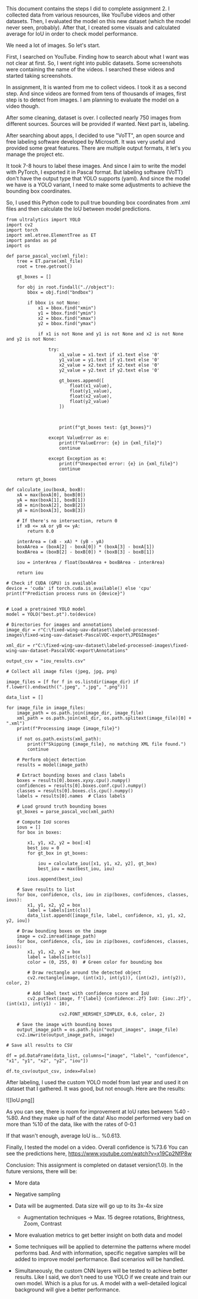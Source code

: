  This document contains the steps I did to complete assignment 2. I collected data from various resources, like YouTube videos and other datasets. Then, I evaluated the model on this new dataset (which the model never seen, probably). After that, I created some visuals and calculated average for IoU in order to check model performance.

We need a lot of images. So let's start.

First, I searched on YouTube. Finding how to search about what I want was not clear at first. So, I went right into public datasets. Some screenshots were containing the name of the videos. I searched these videos and started taking screenshots.

In assignment, It is wanted from me to collect videos. I took it as a second step. And since videos are formed from tens of thousands of images, first step is to detect from images. I am planning to evaluate the model on a video though.

After some cleaning, dataset is over. I collected nearly 750 images from different sources. Sources will be provided if wanted. Next part is, labeling.

After searching about apps, I decided to use "VoTT", an open source and free labeling software developed by Microsoft. It was very useful and provided some great features. There are multiple output formats, it let's you manage the project etc. 

It took 7-8 hours to label these images. And since I aim to write the model with PyTorch, I exported it in Pascal format. But labeling software (VoTT) don't have the output type that YOLO supports (yaml). And since the model we have is a YOLO variant, I need to make some adjustments to achieve the bounding box coordinates. 

So, I used this Python code to pull true bounding box coordinates from .xml files and then calculate the IoU between model predictions.

~~~
from ultralytics import YOLO
import cv2
import torch
import xml.etree.ElementTree as ET
import pandas as pd
import os

def parse_pascal_voc(xml_file):
    tree = ET.parse(xml_file)
    root = tree.getroot()

    gt_boxes = []
    
    for obj in root.findall(".//object"):
        bbox = obj.find("bndbox")
        
        if bbox is not None:
            x1 = bbox.find("xmin")
            y1 = bbox.find("ymin")
            x2 = bbox.find("xmax")
            y2 = bbox.find("ymax")
            
            if x1 is not None and y1 is not None and x2 is not None and y2 is not None:

                try:
                    x1_value = x1.text if x1.text else '0'
                    y1_value = y1.text if y1.text else '0'
                    x2_value = x2.text if x2.text else '0'
                    y2_value = y2.text if y2.text else '0'
  
                    gt_boxes.append([
                        float(x1_value),
                        float(y1_value),
                        float(x2_value),
                        float(y2_value)
                    ])

  

                    print(f"gt_boxes test: {gt_boxes}")
                
                except ValueError as e:
                    print(f"ValueError: {e} in {xml_file}")
                    continue

                except Exception as e:
                    print(f"Unexpected error: {e} in {xml_file}")
                    continue

    return gt_boxes

def calculate_iou(boxA, boxB):
    xA = max(boxA[0], boxB[0])
    yA = max(boxA[1], boxB[1])
    xB = min(boxA[2], boxB[2])
    yB = min(boxA[3], boxB[3])
    
    # If there's no intersection, return 0
    if xB <= xA or yB <= yA:
        return 0.0

    interArea = (xB - xA) * (yB - yA)
    boxAArea = (boxA[2] - boxA[0]) * (boxA[3] - boxA[1])
    boxBArea = (boxB[2] - boxB[0]) * (boxB[3] - boxB[1])

    iou = interArea / float(boxAArea + boxBArea - interArea)
    
    return iou

# Check if CUDA (GPU) is available
device = 'cuda' if torch.cuda.is_available() else 'cpu'
print(f"Prediction process runs on {device}")


# Load a pretrained YOLO model
model = YOLO("best.pt").to(device)

# Directories for images and annotations
image_dir = r"C:\fixed-wing-uav-dataset\labeled-processed-images\fixed-wing-uav-dataset-PascalVOC-export\JPEGImages"

xml_dir = r"C:\fixed-wing-uav-dataset\labeled-processed-images\fixed-wing-uav-dataset-PascalVOC-export\Annotations"

output_csv = "iou_results.csv"

# Collect all image files (jpeg, jpg, png)

image_files = [f for f in os.listdir(image_dir) if f.lower().endswith((".jpeg", ".jpg", ".png"))]
  
data_list = []

for image_file in image_files:
    image_path = os.path.join(image_dir, image_file)
    xml_path = os.path.join(xml_dir, os.path.splitext(image_file)[0] + ".xml")
    print(f"Processing image {image_file}")
    
    if not os.path.exists(xml_path):
        print(f"Skipping {image_file}, no matching XML file found.")
        continue

    # Perform object detection
    results = model(image_path)
    
    # Extract bounding boxes and class labels
    boxes = results[0].boxes.xyxy.cpu().numpy()
    confidences = results[0].boxes.conf.cpu().numpy()
    classes = results[0].boxes.cls.cpu().numpy()
    labels = results[0].names  # Class labels

    # Load ground truth bounding boxes
    gt_boxes = parse_pascal_voc(xml_path)
    
    # Compute IoU scores
    ious = []
    for box in boxes:

        x1, y1, x2, y2 = box[:4]
        best_iou = 0
        for gt_box in gt_boxes:
        
            iou = calculate_iou([x1, y1, x2, y2], gt_box)
            best_iou = max(best_iou, iou)

        ious.append(best_iou)

    # Save results to list
    for box, confidence, cls, iou in zip(boxes, confidences, classes, ious):
        x1, y1, x2, y2 = box
        label = labels[int(cls)]
        data_list.append([image_file, label, confidence, x1, y1, x2, y2, iou])

    # Draw bounding boxes on the image
    image = cv2.imread(image_path)
    for box, confidence, cls, iou in zip(boxes, confidences, classes, ious):
        x1, y1, x2, y2 = box
        label = labels[int(cls)]
        color = (0, 255, 0)  # Green color for bounding box

        # Draw rectangle around the detected object
        cv2.rectangle(image, (int(x1), int(y1)), (int(x2), int(y2)), color, 2)

        # Add label text with confidence score and IoU
        cv2.putText(image, f'{label} {confidence:.2f} IoU: {iou:.2f}', (int(x1), int(y1) - 10),

                    cv2.FONT_HERSHEY_SIMPLEX, 0.6, color, 2)

    # Save the image with bounding boxes
    output_image_path = os.path.join("output_images", image_file)
    cv2.imwrite(output_image_path, image)

# Save all results to CSV

df = pd.DataFrame(data_list, columns=["image", "label", "confidence", "x1", "y1", "x2", "y2", "iou"])

df.to_csv(output_csv, index=False)
~~~

After labeling, I used the custom YOLO model from last year and used it on dataset that I gathered. It was good, but not enough. Here are the results:

![[IoU.png]]

As you can see, there is room for improvement at IoU rates between %40 - %80. And they make up half of the data! Also model performed very bad on more than %10 of the data, like with the rates of 0-0.1

If that wasn't enough, average IoU is... %0.613.

Finally, I tested the model on a video. Overall confidence is %73.6
You can see the predictions here, https://www.youtube.com/watch?v=x19Cp2NfP8w

Conclusion:
This assignment is completed on dataset version(1.0). In the future versions, there will be:
- More data

- Negative sampling

- Data will be augmented. Data size will go up to its 3x-4x size
	- Augmentation techniques -> Max. 15 degree rotations, Brightness, Zoom, Contrast

- More evaluation metrics to get better insight on both data and model

- Some techniques will be applied to determine the patterns where model performs bad. And with information, specific negative samples will be added to improve model performance. Bad scenarios will be handled.

- Simultaneously, the custom CNN layers will be tested to achieve better results. Like I said, we don't need to use YOLO if we create and train our own model. Which is a plus for us. A model with a well-detailed logical background will give a better performance.
